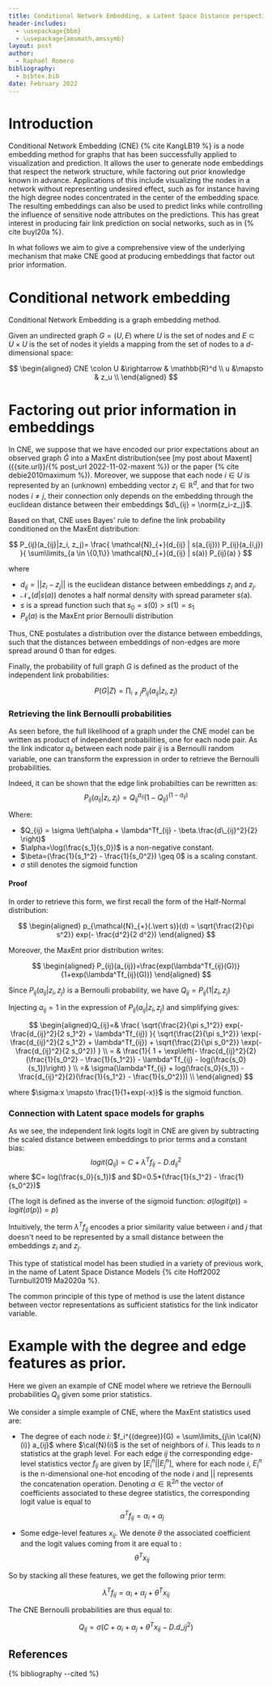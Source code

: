```yaml
---
title: Conditional Network Embedding, a Latent Space Distance perspective
header-includes:
  - \usepackage{bbm}
  - \usepackage{amsmath,amssymb}
layout: post
author:
  - Raphaël Romero
bibliography:
  - bibtex.bib
date: February 2022
---
```


<!--more-->

# Introduction

Conditional Network Embedding (CNE) {% cite KangLB19 %} is a node embedding method for graphs that has been successfully applied to visualization and prediction. It allows the user to generate node embeddings that respect the network structure, while factoring out prior knowledge known in advance. Applications of this include visualizing the nodes in a network without representing undesired effect, such as for instance having the high degree nodes concentrated in the center of the embedding space. The resulting embeddings can also be used to predict links while controlling the influence of sensitive node attributes on the predictions. This has great interest in producing fair link prediction on social networks, such as in {% cite buyl20a %}.

In what follows we aim to give a comprehensive view of the underlying mechanism that make CNE good at producing embeddings that factor out prior information.

<!--

In what follows we express the Conditional Network Embeddings model as a
statistical model for which the parameter space is the cartesian product
of the space of embedding matrices and regression parameters w.r.t. edge
features $$f_{ij}$$. -->

# Conditional network embedding

Conditional Network Embedding is a graph embedding method.

Given an undirected graph $G=(U,E)$ where $U$ is the set of nodes and $E\subset U\times U$ is the set of nodes it yields a mapping from the set of nodes to a $d$-dimensional space:

$$
\begin{aligned}
CNE \colon U &\rightarrow & \mathbb{R}^d \\ u &\mapsto & z_u \\
\end{aligned}
$$

# Factoring out prior information in embeddings

$\newcommand{\norm}[1]{\vert \vert #1 \vert \vert }$ In CNE, we suppose that we have encoded our prior expectations about an observed graph $\hat{G}$ into a MaxEnt distribution(see [my post about Maxent]({{site.url}}/{% post_url 2022-11-02-maxent %}) or the paper {% cite debie2010maximum %}). Moreover, we suppose that each node $i \in U$ is represented by an (unknown) embedding vector $z_i \in \mathbb{R}^d$, and that for two nodes $i \neq j$, their connection only depends on the embedding through the euclidean distance between their embeddings $d\_{ij} = \norm{z_i-z_j}$.

Based on that, CNE uses Bayes' rule to define the link probability conditioned on the MaxEnt distribution:

$$
P_{ij}(a_{ij}|z_i, z_j)= \frac{
\mathcal{N}_{+}(d_{ij} | s(a_{ij}))
P_{ij}(a_{i,j})
}{
\sum\limits_{a \in \{0,1\}}
\mathcal{N}_{+}(d_{ij} | s(a))
P_{ij}(a)
}
$$

where

- $d_{ij} = \vert\vert z_i-z_j \vert\vert$ is the euclidean distance between embeddings $z_i$ and $z_j$.
- $\mathcal{N}_{+}(d\vert s(a))$ denotes a half normal density with spread parameter s(a).
- $s$ is a spread function such that $s_0=s(0)>s(1)=s_1$
- $P_{ij}(a)$ is the MaxEnt prior Bernoulli distribution

Thus, CNE postulates a distribution over the distance between embeddings, such that the distances between embeddings of non-edges are more spread around 0 than for edges.

Finally, the probability of full graph $G$ is defined as the product of the independent link probabilities:

$$
P(G\vert Z) =\prod_{i\neq j}P_{ij}(a_{ij}|z_i, z_j)
$$

### Retrieving the link Bernoulli probabilities

As seen before, the full likelihood of a graph under the CNE model can be written as product of independent probabilities, one for each node pair. As the link indicator $a_{ij}$ between each node pair $ij$ is a Bernoulli random variable, one can transform the expression in order to retrieve the Bernoulli probabilities.

Indeed, it can be shown that the edge link probabilties can be rewritten as: $$P_{ij}(a_{ij} \vert z_i, z_j) =  Q_{ij}^{a_{ij}}(1-Q_{ij})^{(1-a_{ij})}$$

Where:

- $Q_{ij} = \sigma \left(\alpha + \lambda^Tf_{ij} - \beta.\frac{d\_{ij}^2}{2} \right)$
- $\alpha=\log(\frac{s_1}{s_0})$ is a non-negative constant.
- $\beta=(\frac{1}{s_1^2} - \frac{1}{s_0^2}) \geq 0$ is a scaling constant.
- $\sigma$ still denotes the sigmoid function

#### Proof

In order to retrieve this form, we first recall the form of the Half-Normal distribution:

$$
\begin{aligned}
p_{\mathcal{N}_{+}(.\vert s)}(d) = \sqrt{\frac{2}{\pi s^2}} exp(- \frac{d^2}{2 d^2})
\end{aligned}
$$

Moreover, the MaxEnt prior distribution writes:

$$
\begin{aligned}
P_{ij}(a_{ij})=\frac{exp(\lambda^Tf_{ij}(G))}{1+exp(\lambda^Tf_{ij}(G))}
\end{aligned}
$$

Since $P_{ij}(a_{ij} \vert z_i, z_j)$ is a Bernoulli probability, we have $Q_{ij} = P_{ij}(1 \vert z_i, z_j)$

Injecting $a_{ij}=1$ in the expression of $P_{ij}(a_{ij} \vert z_i, z_j)$ and simplifying gives:

$$
\begin{aligned}Q_{ij}=& \frac{
\sqrt{\frac{2}{\pi s_1^2}}
exp(- \frac{d_{ij}^2}{2 s_1^2} + \lambda^Tf_{ij})
}{
\sqrt{\frac{2}{\pi s_1^2}}
\exp(- \frac{d_{ij}^2}{2 s_1^2} + \lambda^Tf_{ij}) +
\sqrt{\frac{2}{\pi s_0^2}}
\exp(- \frac{d_{ij}^2}{2 s_0^2})
} \\ = &
\frac{1}{
  1 +
\exp\left(- \frac{d_{ij}^2}{2}(\frac{1}{s_0^2} - \frac{1}{s_1^2}) - \lambda^Tf_{ij} - log(\frac{s_0}{s_1})\right)
} \\ =&
\sigma(\lambda^Tf_{ij} + log(\frac{s_0}{s_1}) - \frac{d_{ij}^2}{2}(\frac{1}{s_1^2} - \frac{1}{s_0^2})) \\
\end{aligned}
$$

where $\sigma:x \mapsto \frac{1}{1+exp(-x)}$ is the sigmoid function.

### Connection with Latent space models for graphs

As we see, the independent link logits logit in CNE are given by subtracting the scaled distance between embeddings to prior terms and a constant bias: $$logit(Q_{ij})=C+ \lambda^Tf_{ij} - D . d_{ij}^2$$ where $C= log(\frac{s_0}{s_1})$ and $D=0.5*(\frac{1}{s_1^2} - \frac{1}{s_0^2})$

(The logit is defined as the inverse of the sigmoid function: $\sigma(logit(p)) = logit(\sigma(p))=p$)

Intuitively, the term $\lambda^Tf_{ij}$ encodes a prior similarity value between $i$ and $j$ that doesn't need to be represented by a small distance between the embeddings $z_i$ and $z_j$.

This type of statistical model has been studied in a variety of previous work, in the name of Latent Space Distance Models {% cite Hoff2002 Turnbull2019 Ma2020a %}.

The common principle of this type of method is use the latent distance between vector representations as sufficient statistics for the link indicator variable.

# Example with the degree and edge features as prior.

Here we given an example of CNE model where we retrieve the Bernoulli probabilities $Q_{ij}$ given some prior statistics.

We consider a simple example of CNE, where the MaxEnt statistics used are:

- The degree of each node $i$: $f_i^{(degree)}(G) = \sum\limits_{j\in \cal{N}(i)} a_{ij}$ where $\cal{N}(i)$ is the set of neighbors of $i$. This leads to $n$ statistics at the graph level. For each edge $ij$ the corresponding edge-level statistics vector $f_{ij}$ are given by $[E_i^n \vert\vert E_j^n]$, where for each node $i$, $E_i^n$ is the n-dimensional one-hot encoding of the node $i$ and $\vert\vert$ represents the concatenation operation. Denoting $\alpha \in \mathbb{R}^{2n}$ the vector of coefficients associated to these degree statistics, the corresponding logit value is equal to $$\alpha^Tf_{ij}=\alpha_i + \alpha_j$$

- Some edge-level features $x_{ij}$. We denote $\theta$ the associated coefficient and the logit values coming from it are equal to : $$\theta^T x_{ij}$$

So by stacking all these features, we get the following prior term:

$$\lambda^Tf_{ij}=\alpha_i + \alpha_j + \theta^T x_{ij}$$

The CNE Bernoulli probabilities are thus equal to:

$$Q_{ij} = \sigma \left(C + \alpha_i + \alpha_j + \theta^T x_{ij} - D. d\_{ij}^2 \right) $$

<!--
# Visual explanation

In order to geometrically explain how CNE factors out prior knowledge, a possible approach is to imagine the (random) edges as Bernoulli random variables, to make them deterministic variables conditioned on the embeddings.

### Deterministic version of the random graphs above.

The sigmoid function is a smooth version of a non-continuous function, the Heaviside step function, given by $h(x) = \mathbb{1}_{\{x>0\}}$.
This one yields an activation equal to 1 for positive inputs and 0 for negative inputs.

![Heaviside]({{site.url}}/figures/sigmoid_vs_heaviside.png)
_The heaviside function in red, and the sigmoid function in green_

Let's consider a CNE model, where we use as constraints the degrees of each nodes, as well as other features.
The CNE expression looks like:


$$
Q_{ij} = \sigma \left(2 \gamma +\alpha_i + \alpha_j+ \theta^T x_{ij} - \vert\vert z_i-z_j\vert\vert^2 \right)
$$

In the deterministic CNE expression, the link indicators would then look like:

$$
a_{ij} =h\left(2\gamma +\alpha_i + \alpha_j+ \theta^Tx_{ij} - \vert\vert z_i-z_j\vert\vert \right)
$$

This has a natural visual interpretation, as shown in the following image
![CNE-DEG]({{site.url}}/figures/cne_deg1.png)

As can be seen, each embedding $z_i$ is endowed with a disk $D_i$of radius $\alpha_i+\gamma$ such that the minimum distance between $D_i$ and $D_j$ in order for the nodes to connect is $\theta^T x_{ij}$.

If the prior similarity is high, the the disk need not be too close for the connection to form. As a consequence, the embeddings will not encode the prior information. -->

## References

{% bibliography --cited %}
